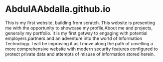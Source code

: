 # AbdulAAbdalla.github.io
This is my first website, building from scratch.
This website is presenting me with the opportunity to showcase my profile,About me and projects, generally my portfolio.
It is my first getway to engaging with potential employers,partners and an adventure into the world of Information Technology.
I will be improving it as I move along the path of unvelling a more comprehensive website with modern security features configured to protect private data and attempts of misuse of information stored herein. 
